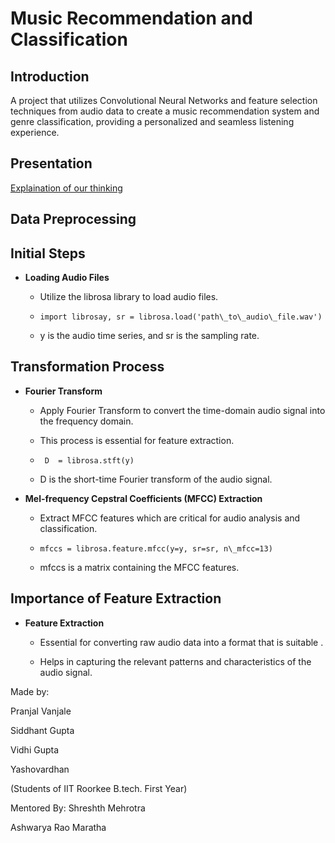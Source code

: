 # Music Recommendation and Classification

## Introduction
A project that utilizes Convolutional Neural Networks and feature selection techniques from audio data to create a music recommendation system and genre classification, providing a personalized and seamless listening experience.

## Presentation

[Explaination of our thinking](https://docs.google.com/presentation/d/1zzPMQsCPdOJwwZgkPYTzKr8t4RiqIoSack5H5CHUUow/edit?usp=sharing)

## Data Preprocessing 
Initial Steps
-------------

*   **Loading Audio Files**
    
    *   Utilize the librosa library to load audio files.
        
    *   ```import librosay, sr = librosa.load('path\_to\_audio\_file.wav')```
        
    *   y is the audio time series, and sr is the sampling rate.
        

Transformation Process
----------------------

*   **Fourier Transform**
    
    *   Apply Fourier Transform to convert the time-domain audio signal into the frequency domain.
        
    *   This process is essential for feature extraction.
        
    *   ```
         D  = librosa.stft(y)
        ```
        
    *   D is the short-time Fourier transform of the audio signal.
        
*   **Mel-frequency Cepstral Coefficients (MFCC) Extraction**
    
    *   Extract MFCC features which are critical for audio analysis and classification.
        
    *   ```mfccs = librosa.feature.mfcc(y=y, sr=sr, n\_mfcc=13)```
        
    *   mfccs is a matrix containing the MFCC features.
        

Importance of Feature Extraction
--------------------------------

*   **Feature Extraction**
    
    *   Essential for converting raw audio data into a format that is suitable .
        
    *   Helps in capturing the relevant patterns and characteristics of the audio signal.

Made by:

Pranjal Vanjale

Siddhant Gupta

Vidhi Gupta

Yashovardhan

(Students of IIT Roorkee B.tech. First Year)


Mentored By:
Shreshth Mehrotra

Ashwarya Rao Maratha
